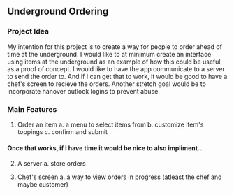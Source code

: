 ## Underground Ordering
### Project Idea
My intention for this project is to create a way for people to order ahead of time at the underground. I would like to at minimum create an interface using items at the underground as an example of how this could be useful, as a proof of concept. I would like to have the app communicate to a server to send the order to. And if I can get that to work, it would be good to have a chef's screen to recieve the orders. Another stretch goal would be to incorporate hanover outlook logins to prevent abuse.

### Main Features
1. Order an item
   a. a menu to select items from
   b. customize item's toppings
   c. confirm and submit

#### Once that works, if I have time it would be nice to also impliment...

2. A server
   a. store orders

3. Chef's screen
   a. a way to view orders in progress (atleast the chef and maybe customer)

